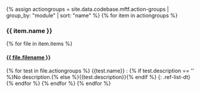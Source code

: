 
{% assign actiongroups = site.data.codebase.mftf.action-groups | group_by: "module" | sort: "name"  %}
{% for item in actiongroups %}

### {{ item.name }}

{% for file in item.items %}

#### [{{ file.filename }}]({{file.repo}})

{% for test in file.actiongroups %}
{{test.name}}
  : {% if test.description == '' %}No description.{% else %}{{test.description}}{% endif %}
{: .ref-list-dt}
{% endfor %}
{% endfor %}
{% endfor %}
